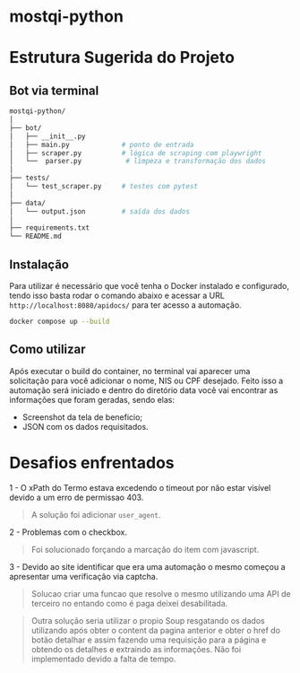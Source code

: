 # mostqi-python

# Estrutura Sugerida do Projeto

## Bot via terminal

```bash
mostqi-python/
│
├── bot/
│   ├── __init__.py
│   ├── main.py             # ponto de entrada
│   ├── scraper.py          # lógica de scraping com playwright
│   └──  parser.py           # limpeza e transformação dos dados
│
├── tests/
│   └── test_scraper.py     # testes com pytest
│
├── data/
│   └── output.json         # saída dos dados
│
├── requirements.txt
└── README.md
```

## Instalação

Para utilizar é necessário que você tenha o Docker instalado e configurado, tendo isso basta rodar o comando abaixo e acessar a URL `http://localhost:8080/apidocs/` para ter acesso a automação.

```bash
docker compose up --build
```

## Como utilizar

Após executar o build do container, no terminal vai aparecer uma solicitação para você adicionar o nome, NIS ou CPF desejado. Feito isso a automação será iniciado e dentro do diretório data você vai encontrar as informações que foram geradas, sendo elas:

- Screenshot da tela de beneficio;
- JSON com os dados requisitados.

# Desafios enfrentados

1 - O xPath do Termo estava excedendo o timeout por não estar visível devido a um erro de permissao 403.
> A solução foi adicionar `user_agent`.

2 - Problemas com o checkbox.
> Foi solucionado forçando a marcação do item com javascript.

3 - Devido ao site identificar que era uma automação o mesmo começou a apresentar uma verificação via captcha.
> Solucao criar uma funcao que resolve o mesmo utilizando uma API de terceiro no entando como é paga deixei desabilitada.

> Outra solução seria utilizar o propio Soup resgatando os dados utilizando após obter o content da pagina anterior e obter o href do botão detalhar e assim fazendo uma requisição para a página e obtendo os detalhes e extraindo as informações. Não foi implementado devido a falta de tempo.
